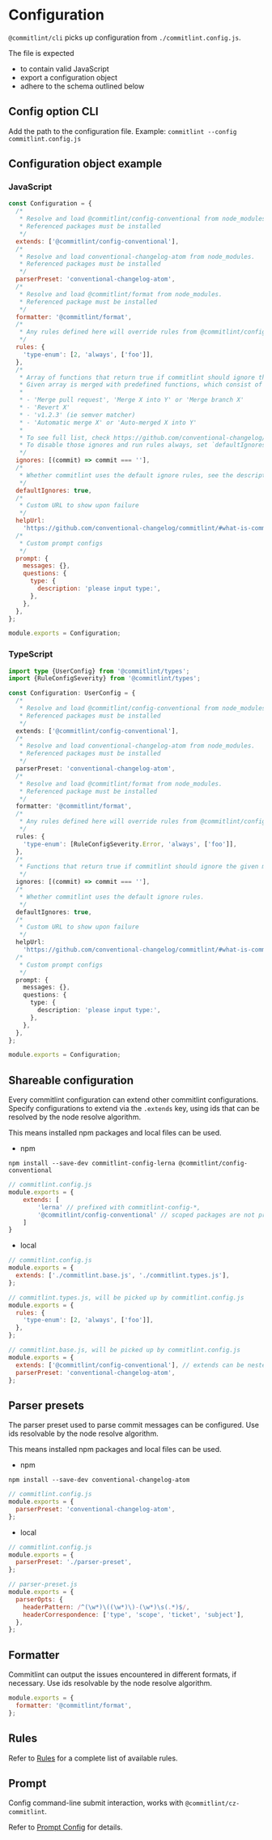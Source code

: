 # Configuration

`@commitlint/cli` picks up configuration from `./commitlint.config.js`.

The file is expected

- to contain valid JavaScript
- export a configuration object
- adhere to the schema outlined below

## Config option CLI

Add the path to the configuration file. Example: `commitlint --config commitlint.config.js`

## Configuration object example

### JavaScript

```js
const Configuration = {
  /*
   * Resolve and load @commitlint/config-conventional from node_modules.
   * Referenced packages must be installed
   */
  extends: ['@commitlint/config-conventional'],
  /*
   * Resolve and load conventional-changelog-atom from node_modules.
   * Referenced packages must be installed
   */
  parserPreset: 'conventional-changelog-atom',
  /*
   * Resolve and load @commitlint/format from node_modules.
   * Referenced package must be installed
   */
  formatter: '@commitlint/format',
  /*
   * Any rules defined here will override rules from @commitlint/config-conventional
   */
  rules: {
    'type-enum': [2, 'always', ['foo']],
  },
  /*
   * Array of functions that return true if commitlint should ignore the given message.
   * Given array is merged with predefined functions, which consist of matchers like:
   *
   * - 'Merge pull request', 'Merge X into Y' or 'Merge branch X'
   * - 'Revert X'
   * - 'v1.2.3' (ie semver matcher)
   * - 'Automatic merge X' or 'Auto-merged X into Y'
   *
   * To see full list, check https://github.com/conventional-changelog/commitlint/blob/master/%40commitlint/is-ignored/src/defaults.ts.
   * To disable those ignores and run rules always, set `defaultIgnores: false` as shown below.
   */
  ignores: [(commit) => commit === ''],
  /*
   * Whether commitlint uses the default ignore rules, see the description above.
   */
  defaultIgnores: true,
  /*
   * Custom URL to show upon failure
   */
  helpUrl:
    'https://github.com/conventional-changelog/commitlint/#what-is-commitlint',
  /*
   * Custom prompt configs
   */
  prompt: {
    messages: {},
    questions: {
      type: {
        description: 'please input type:',
      },
    },
  },
};

module.exports = Configuration;
```

### TypeScript

```ts
import type {UserConfig} from '@commitlint/types';
import {RuleConfigSeverity} from '@commitlint/types';

const Configuration: UserConfig = {
  /*
   * Resolve and load @commitlint/config-conventional from node_modules.
   * Referenced packages must be installed
   */
  extends: ['@commitlint/config-conventional'],
  /*
   * Resolve and load conventional-changelog-atom from node_modules.
   * Referenced packages must be installed
   */
  parserPreset: 'conventional-changelog-atom',
  /*
   * Resolve and load @commitlint/format from node_modules.
   * Referenced package must be installed
   */
  formatter: '@commitlint/format',
  /*
   * Any rules defined here will override rules from @commitlint/config-conventional
   */
  rules: {
    'type-enum': [RuleConfigSeverity.Error, 'always', ['foo']],
  },
  /*
   * Functions that return true if commitlint should ignore the given message.
   */
  ignores: [(commit) => commit === ''],
  /*
   * Whether commitlint uses the default ignore rules.
   */
  defaultIgnores: true,
  /*
   * Custom URL to show upon failure
   */
  helpUrl:
    'https://github.com/conventional-changelog/commitlint/#what-is-commitlint',
  /*
   * Custom prompt configs
   */
  prompt: {
    messages: {},
    questions: {
      type: {
        description: 'please input type:',
      },
    },
  },
};

module.exports = Configuration;
```

## Shareable configuration

Every commitlint configuration can extend other commitlint configurations.
Specify configurations to extend via the `.extends` key, using ids
that can be resolved by the node resolve algorithm.

This means installed npm packages and local files can be used.

- npm

```
npm install --save-dev commitlint-config-lerna @commitlint/config-conventional
```

```js
// commitlint.config.js
module.exports = {
    extends: [
        'lerna' // prefixed with commitlint-config-*,
        '@commitlint/config-conventional' // scoped packages are not prefixed
    ]
}
```

- local

```js
// commitlint.config.js
module.exports = {
  extends: ['./commitlint.base.js', './commitlint.types.js'],
};
```

```js
// commitlint.types.js, will be picked up by commitlint.config.js
module.exports = {
  rules: {
    'type-enum': [2, 'always', ['foo']],
  },
};
```

```js
// commitlint.base.js, will be picked up by commitlint.config.js
module.exports = {
  extends: ['@commitlint/config-conventional'], // extends can be nested
  parserPreset: 'conventional-changelog-atom',
};
```

## Parser presets

The parser preset used to parse commit messages can be configured.
Use ids resolvable by the node resolve algorithm.

This means installed npm packages and local files can be used.

- npm

```
npm install --save-dev conventional-changelog-atom
```

```js
// commitlint.config.js
module.exports = {
  parserPreset: 'conventional-changelog-atom',
};
```

- local

```js
// commitlint.config.js
module.exports = {
  parserPreset: './parser-preset',
};
```

```js
// parser-preset.js
module.exports = {
  parserOpts: {
    headerPattern: /^(\w*)\((\w*)\)-(\w*)\s(.*)$/,
    headerCorrespondence: ['type', 'scope', 'ticket', 'subject'],
  },
};
```

## Formatter

Commitlint can output the issues encountered in different formats, if necessary.
Use ids resolvable by the node resolve algorithm.

```js
module.exports = {
  formatter: '@commitlint/format',
};
```

## Rules

Refer to [Rules](reference-rules.md) for a complete list of available rules.

## Prompt

Config command-line submit interaction, works with `@commitlint/cz-commitlint`.

Refer to [Prompt Config](reference-prompt.md) for details.

